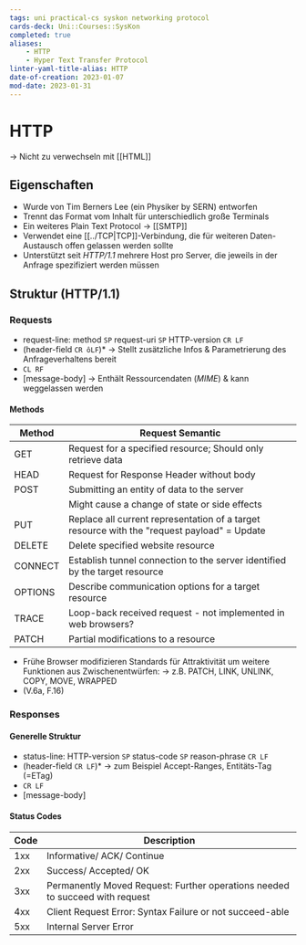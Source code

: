 ```yaml
---
tags: uni practical-cs syskon networking protocol
cards-deck: Uni::Courses::SysKon
completed: true
aliases:
    - HTTP
    - Hyper Text Transfer Protocol
linter-yaml-title-alias: HTTP
date-of-creation: 2023-01-07
mod-date: 2023-01-31
---
```


# HTTP
→ Nicht zu verwechseln mit [[HTML]]

## Eigenschaften
- Wurde von Tim Berners Lee (ein Physiker by SERN) entworfen
- Trennt das Format vom Inhalt für unterschiedlich große Terminals
- Ein weiteres Plain Text Protocol
	→ [[SMTP]]
- Verwendet eine [[../TCP|TCP]]-Verbindung, die für weiteren Daten-Austausch offen gelassen werden sollte
- Unterstützt seit *HTTP/1.1* mehrere Host pro Server, die jeweils in der Anfrage spezifiziert werden müssen

## Struktur (HTTP/1.1)

### Requests
- request-line: method `SP` request-uri `SP` HTTP-version `CR LF`
- (header-field `CR ôLF`)\*
	→ Stellt zusätzliche Infos & Parametrierung des Anfrageverhaltens bereit
- `CL RF`
- \[message-body\]
	→ Enthält Ressourcendaten (*MIME*) & kann weggelassen werden

#### Methods
| Method  | Request Semantic                                                                            |
| ------- | ------------------------------------------------------------------------------------------- |
| GET     | Request for a specified resource; Should only retrieve data                                 |
| HEAD    | Request for Response Header without body                                                    |
| POST    | Submitting an entity of data to the server                                                  |
|         | Might cause a change of state or side effects                                               |
| PUT     | Replace all current representation of a target resource with the "request payload" = Update | 
| DELETE  | Delete specified website resource                                                           |
| CONNECT | Establish tunnel connection to the server identified by the target resource                 |
| OPTIONS | Describe communication options for a target resource                                        |
| TRACE   | Loop-back received request - not implemented in web browsers?                               |
| PATCH   | Partial modifications to a resource                                                         |
- Frühe Browser modifizieren Standards für Attraktivität um weitere Funktionen aus Zwischenentwürfen:
	→ z.B. PATCH, LINK, UNLINK, COPY, MOVE, WRAPPED
- (V.6a, F.16)

### Responses

#### Generelle Struktur
- status-line: HTTP-version `SP` status-code `SP` reason-phrase `CR LF`
- (header-field `CR LF`)\*
	→ zum Beispiel Accept-Ranges, Entitäts-Tag (=ETag)
- `CR LF`
- \[message-body\]

#### Status Codes
| Code | Description                                                                  |
| ---- | ---------------------------------------------------------------------------- |
| 1xx  | Informative/ ACK/ Continue                                                   |
| 2xx  | Success/ Accepted/ OK                                                        |
| 3xx  | Permanently Moved Request: Further operations needed to succeed with request |
| 4xx  | Client Request Error: Syntax Failure or not succeed-able                     |
| 5xx  | Internal Server Error                                                        |
